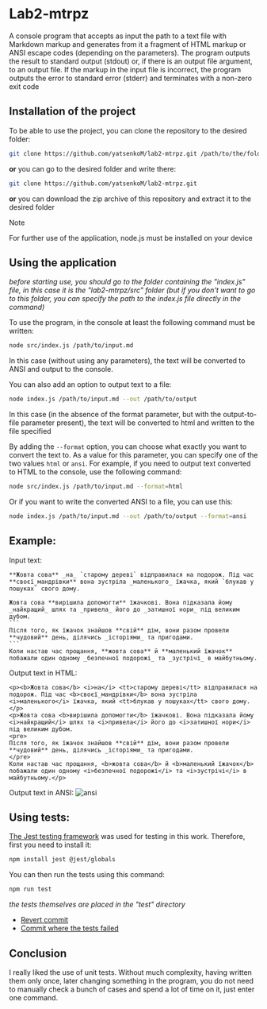 # Lab2-mtrpz

A console program that accepts as input the path to a text file with Markdown markup and generates from it a fragment of HTML markup or ANSI escape codes (depending on the parameters). The program outputs the result to standard output (stdout) or, if there is an output file argument, to an output file. If the markup in the input file is incorrect, the program outputs the error to standard error (stderr) and terminates with a non-zero exit code
## Installation of the project

To be able to use the project, you can clone the repository to the desired folder:
```bash
git clone https://github.com/yatsenkoM/lab2-mtrpz.git /path/to/the/folder
```
**or** you can go to the desired folder and write there:
```bash
git clone https://github.com/yatsenkoM/lab2-mtrpz.git
```
**or** you can download the zip archive of this repository and extract it to the desired folder

> [!NOTE]
> For further use of the application, node.js must be installed on your device

## Using the application
_before starting use, you should go to the folder containing the "index.js" file, in this case it is the "lab2-mtrpz/src" folder_
_(but if you don't want to go to this folder, you can specify the path to the index.js file directly in the command)_

To use the program, in the console at least the following command must be written:
```bash
node src/index.js /path/to/input.md
```
In this case (without using any parameters), the text will be converted to ANSI and output to the console.

You can also add an option to output text to a file:
```bash
node index.js /path/to/input.md --out /path/to/output
```
In this case (in the absence of the format parameter, but with the output-to-file parameter present), the text will be converted to html and written to the file specified

By adding the `--format` option, you can choose what exactly you want to convert the text to. As a value for this parameter, you can specify one of the two values `html` or `ansi`.
For example, if you need to output text converted to HTML to the console, use the following command:
```bash
node src/index.js /path/to/input.md --format=html
```
Or if you want to write the converted ANSI to a file, you can use this:
```bash
node index.js /path/to/input.md --out /path/to/output --format=ansi
```

## Example:
Input text:
````
**Жовта сова** _на_ `старому дереві` відправилася на подорож. Під час **своєї_мандрівки** вона зустріла _маленького_ їжачка, який `блукав у пошуках` свого дому.

Жовта сова **вирішила допомогти** їжачкові. Вона підказала йому _найкращий_ шлях та _привела_ його до _затишної нори_ під великим дубом.
```
Після того, як їжачок знайшов **свій** дім, вони разом провели **чудовий** день, ділячись _історіями_ та пригодами.
```
Коли настав час прощання, **жовта сова** й **маленький їжачок** побажали один одному _безпечної подорожі_ та _зустрічі_ в майбутньому.
````

Output text in HTML:
````
<p><b>Жовта сова</b> <i>на</i> <tt>старому дереві</tt> відправилася на подорож. Під час <b>своєї_мандрівки</b> вона зустріла <i>маленького</i> їжачка, який <tt>блукав у пошуках</tt> свого дому.</p>
<p>Жовта сова <b>вирішила допомогти</b> їжачкові. Вона підказала йому <i>найкращий</i> шлях та <i>привела</i> його до <i>затишної нори</i> під великим дубом.
<pre>
Після того, як їжачок знайшов **свій** дім, вони разом провели **чудовий** день, ділячись _історіями_ та пригодами.
</pre>
Коли настав час прощання, <b>жовта сова</b> й <b>маленький їжачок</b> побажали один одному <i>безпечної подорожі</i> та <i>зустрічі</i> в майбутньому.</p>
````
Output text in ANSI:
![ansi](https://github.com/yatsenkoM/lab2-mtrpz/blob/main/assets/ansi_output.jpg)

## Using tests:
[The Jest testing framework](https://jestjs.io) was used for testing in this work. Therefore, first you need to install it:
```bash
npm install jest @jest/globals
```
You can then run the tests using this command:
```bash
npm run test
```
_the tests themselves are placed in the "test" directory_

- [Revert commit](https://github.com/yatsenkoM/lab1-mtrpz/commit/623ea2d3b7aca3c8e0ac65328b0cd1e02841ef2a)
- [Commit where the tests failed](https://github.com/yatsenkoM/lab2-mtrpz/commit/88ea10bd64c8a8c0ff5f48705e81d7aa50f35ca5)

## Conclusion
I really liked the use of unit tests. Without much complexity, having written them only once, later changing something in the program, you do not need to manually check a bunch of cases and spend a lot of time on it, just enter one command.
